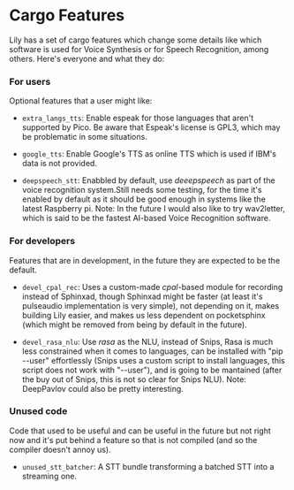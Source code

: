 # Cargo Features

Lily has a set of cargo features which change some details like which software
is used for Voice Synthesis or for Speech Recognition, among others. Here's
everyone and what they do:

### For users

Optional features that a user might like:

- `extra_langs_tts`: Enable espeak for those languages that aren't supported by 
Pico. Be aware that Espeak's license is GPL3, which may be problematic in 
some situations.

- `google_tts`: Enable Google's TTS as online TTS which is used if IBM's data
is not provided.

- `deepspeech_stt`: Enabbled by default, use _deeepspeech_ as part of the
voice recognition system.Still needs some testing, for the time it's enabled
by default as it should be good enough in systems like the latest
Raspberry pi. Note: In the future I would also like to try wav2letter, which
is said to be the fastest AI-based Voice Recognition software.

### For developers

Features that are in development, in the future they are expected to be the
default.

- `devel_cpal_rec`: Uses a custom-made _cpal_-based module for recording instead
of Sphinxad, though Sphinxad might be faster (at least it's pulseaudio
implementation is very simple), not depending on it, makes building Lily easier,
and makes us less dependent on pocketsphinx (which might be removed from being
by default in the future).


- `devel_rasa_nlu`: Use _rasa_ as the NLU, instead of Snips, Rasa is much less
constrained when it comes to languages, can be installed with "pip --user"
effortlessly (Snips uses a custom script to install languages, this script does
not work with "--user"), and is going to be mantained (after the buy out of 
Snips, this is not so clear for Snips NLU). Note: DeepPavlov could also be
pretty interesting.


### Unused code

Code that used to be useful and can be useful in the future but not right now
and it's put behind a feature so that is not compiled (and so the compiler
doesn't annoy us).

- `unused_stt_batcher`: A STT bundle transforming a batched STT into a 
streaming one.
